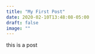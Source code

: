 ```yaml
---
title: "My First Post"
date: 2020-02-10T13:48:08-05:00
draft: false
image: ""
---
```

this is a post
